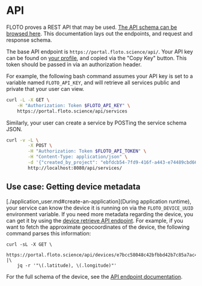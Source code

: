 # API

FLOTO proves a REST API that may be used. [The API schema can be browsed here](https://portal.floto.science/api/schema/swagger-ui/). This documentation lays out the endpoints, and request and response schema.

The base API endpoint is `https://portal.floto.science/api/`. Your API key can be found on [your profile](https://portal.floto.science/dashboard/user), and copied via the "Copy Key" button. This token should be passed in via an authorization header. 

For example, the following bash command assumes your API key is set to a variable named `FLOTO_API_KEY`, and will retrieve all services public and private that your user can view.
```bash
curl -L -X GET \
    -H "Authorization: Token $FLOTO_API_KEY" \
    https://portal.floto.science/api/services
```

Similarly, your user can create a service by POSTing the service schema JSON.
```bash
curl -v -L \
        -X POST \
        -H "Authorization: Token $FLOTO_API_TOKEN" \
        -H "Content-Type: application/json" \
        -d '{"created_by_project": "ebfdcb54-7fd9-416f-a443-e74489cbd663", "peripheral_schemas": [], "ports": [], "resources": [], "is_public": false, "container_ref": "ubuntu"}' \
        http://localhost:8080/api/services/
```

## Use case: Getting device metadata

[./application_user.md#create-an-application](During application runtime), your service can know the device it is running on via the `FLOTO_DEVICE_UUID` environment variable. If you need more metadata regarding the device, you can get it by using the [device retrieve API endpoint](https://portal.floto.science/api/schema/swagger-ui/#/devices/devices_retrieve). For example, if you want to fetch the approximate geocoordinates of the device, the following command parses this information:

```
curl -sL -X GET \
    https://portal.floto.science/api/devices/e7bcc58048c42bfbbd42b7c85a7ac479 |\
    jq -r '"\(.latitude), \(.longitude)"'
```

For the full schema of the device, see the [API endpoint documentation](https://portal.floto.science/api/schema/swagger-ui/#/devices/devices_retrieve).